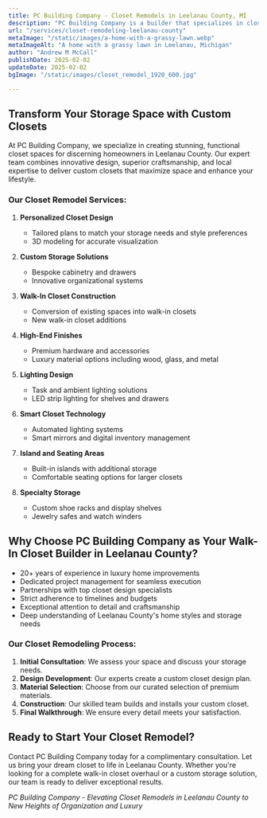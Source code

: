 ```yaml
---
title: PC Building Company - Closet Remodels in Leelanau County, MI
description: "PC Building Company is a builder that specializes in closet remodels in Leelanau County, Michigan"
url: "/services/closet-remodeling-leelanau-county"
metaImage: "/static/images/a-home-with-a-grassy-lawn.webp"
metaImageAlt: "A home with a grassy lawn in Leelanau, Michigan"
author: "Andrew M McCall"
publishDate: 2025-02-02
updateDate: 2025-02-02
bgImage: "/static/images/closet_remodel_1920_600.jpg"

---
```


## Transform Your Storage Space with Custom Closets

At PC Building Company, we specialize in creating stunning, functional closet spaces for discerning homeowners in Leelanau County. Our expert team combines innovative design, superior craftsmanship, and local expertise to deliver custom closets that maximize space and enhance your lifestyle.

### Our Closet Remodel Services:

1. **Personalized Closet Design**
   - Tailored plans to match your storage needs and style preferences
   - 3D modeling for accurate visualization

2. **Custom Storage Solutions**
   - Bespoke cabinetry and drawers
   - Innovative organizational systems

3. **Walk-In Closet Construction**
   - Conversion of existing spaces into walk-in closets
   - New walk-in closet additions

4. **High-End Finishes**
   - Premium hardware and accessories
   - Luxury material options including wood, glass, and metal

5. **Lighting Design**
   - Task and ambient lighting solutions
   - LED strip lighting for shelves and drawers

6. **Smart Closet Technology**
   - Automated lighting systems
   - Smart mirrors and digital inventory management

7. **Island and Seating Areas**
   - Built-in islands with additional storage
   - Comfortable seating options for larger closets

8. **Specialty Storage**
   - Custom shoe racks and display shelves
   - Jewelry safes and watch winders

## Why Choose PC Building Company as Your Walk-In Closet Builder in Leelanau County?

- 20+ years of experience in luxury home improvements
- Dedicated project management for seamless execution
- Partnerships with top closet design specialists
- Strict adherence to timelines and budgets
- Exceptional attention to detail and craftsmanship
- Deep understanding of Leelanau County's home styles and storage needs

### Our Closet Remodeling Process:

1. **Initial Consultation**: We assess your space and discuss your storage needs.
2. **Design Development**: Our experts create a custom closet design plan.
3. **Material Selection**: Choose from our curated selection of premium materials.
4. **Construction**: Our skilled team builds and installs your custom closet.
5. **Final Walkthrough**: We ensure every detail meets your satisfaction.



## Ready to Start Your Closet Remodel?

Contact PC Building Company today for a complimentary consultation. Let us bring your dream closet to life in Leelanau County. Whether you're looking for a complete walk-in closet overhaul or a custom storage solution, our team is ready to deliver exceptional results.

*PC Building Company - Elevating Closet Remodels in Leelanau County to New Heights of Organization and Luxury*

